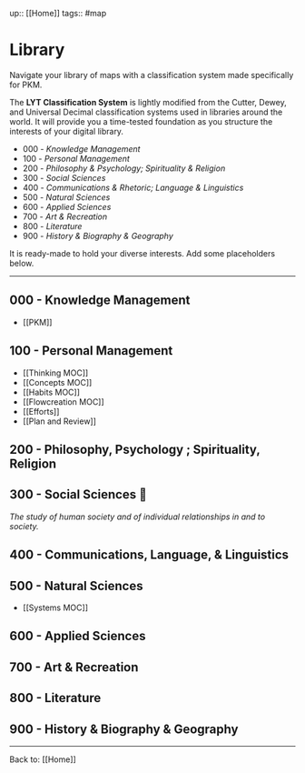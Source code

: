up:: [[Home]]
tags:: #map

# Library
Navigate your library of maps with a classification system made specifically for PKM. 

The **LYT Classification System** is lightly modified from the Cutter, Dewey, and Universal Decimal classification systems used in libraries around the world. It will provide you a time-tested foundation as you structure the interests of your digital library.

- 000 - *Knowledge Management*
- 100  - *Personal Management*
- 200 - *Philosophy & Psychology; Spirituality & Religion*
- 300 - *Social Sciences*
- 400 - *Communications & Rhetoric; Language & Linguistics*
- 500 - *Natural Sciences*
- 600 - *Applied Sciences*
- 700 - *Art & Recreation*
- 800 - *Literature*
- 900 - *History & Biography & Geography*

It is ready-made to hold your diverse interests. Add some placeholders below. 

---

## 000 - Knowledge Management
- [[PKM]] 

## 100 - Personal Management
- [[Thinking MOC]]
- [[Concepts MOC]]
- [[Habits MOC]]
- [[Flowcreation MOC]]
- [[Efforts]]
- [[Plan and Review]]

## 200 - Philosophy, Psychology ; Spirituality, Religion

## 300 - Social Sciences 👥
*The study of human society and of individual relationships in and to society.*

## 400 - Communications, Language, & Linguistics

## 500 - Natural Sciences

- [[Systems MOC]]

## 600 - Applied Sciences

## 700 - Art & Recreation

## 800 - Literature

## 900 - History & Biography & Geography

---

Back to: [[Home]]
